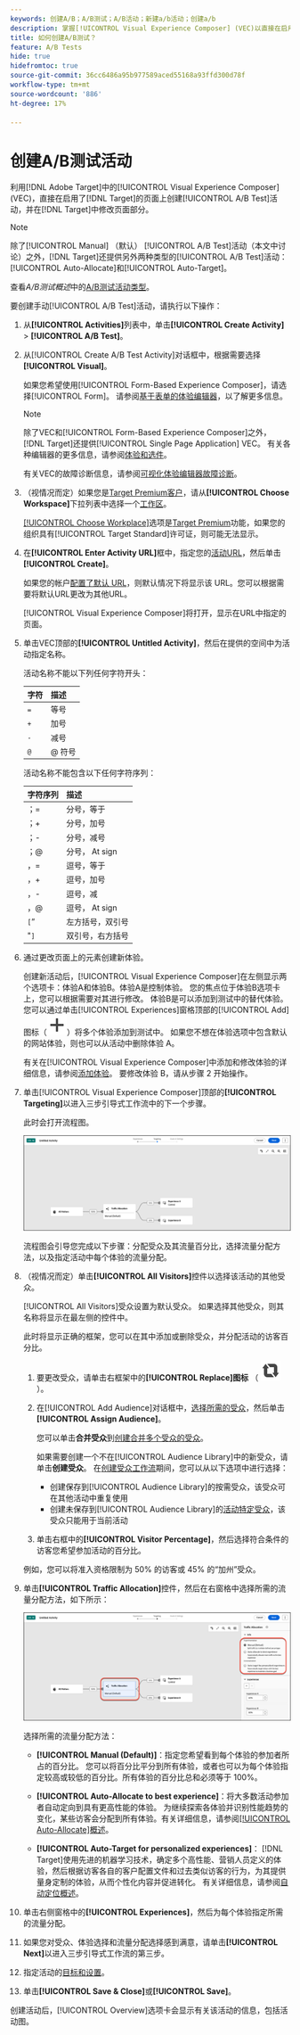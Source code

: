 ```yaml
---
keywords: 创建A/B；A/B测试；A/B活动；新建a/b活动；创建a/b
description: 掌握[!UICONTROL Visual Experience Composer] (VEC)以直接在启用了 [!DNL Target]的页面上创建A/B测试活动。
title: 如何创建A/B测试？
feature: A/B Tests
hide: true
hidefromtoc: true
source-git-commit: 36cc6486a95b977589aced55168a93ffd300d78f
workflow-type: tm+mt
source-wordcount: '886'
ht-degree: 17%

---
```


# 创建A/B测试活动

利用[!DNL Adobe Target]中的[!UICONTROL Visual Experience Composer] (VEC)，直接在启用了[!DNL Target]的页面上创建[!UICONTROL A/B Test]活动，并在[!DNL Target]中修改页面部分。

>[!NOTE]
>
>除了[!UICONTROL Manual] （默认） [!UICONTROL A/B Test]活动（本文中讨论）之外，[!DNL Target]还提供另外两种类型的[!UICONTROL A/B Test]活动： [!UICONTROL Auto-Allocate]和[!UICONTROL Auto-Target]。
>
>查看&#x200B;*A/B测试概述*&#x200B;中的[A/B测试活动类型](/help/main/c-activities/t-test-ab/test-ab.md#types)。

要创建手动[!UICONTROL A/B Test]活动，请执行以下操作：

1. 从&#x200B;**[!UICONTROL Activities]**&#x200B;列表中，单击&#x200B;**[!UICONTROL Create Activity]** > **[!UICONTROL A/B Test]**。

1. 从[!UICONTROL Create A/B Test Activity]对话框中，根据需要选择&#x200B;**[!UICONTROL Visual]**。

   如果您希望使用[!UICONTROL Form-Based Experience Composer]，请选择[!UICONTROL Form]。 请参阅[基于表单的体验编辑器](/help/main/c-experiences/form-experience-composer.md)，以了解更多信息。

   >[!NOTE]
   >
   >除了VEC和[!UICONTROL Form-Based Experience Composer]之外，[!DNL Target]还提供[!UICONTROL Single Page Application] VEC。 有关各种编辑器的更多信息，请参阅[体验和选件](/help/main/c-experiences/experiences.md)。
   >
   >有关VEC的故障诊断信息，请参阅[可视化体验编辑器故障诊断](/help/main/c-experiences/c-visual-experience-composer/r-troubleshoot-composer/troubleshoot-composer.md)。

1. （视情况而定）如果您是[Target Premium客户](/help/main/c-intro/intro.md#premium)，请从&#x200B;**[!UICONTROL Choose Workspace]**&#x200B;下拉列表中选择一个[工作区](/help/main/administrating-target/c-user-management/property-channel/property-channel.md)。

   [[!UICONTROL Choose Workplace]](/help/main/administrating-target/c-user-management/property-channel/property-channel.md)选项是[Target Premium](/help/main/c-intro/intro.md)功能，如果您的组织具有[!UICONTROL Target Standard]许可证，则可能无法显示。

1. 在&#x200B;**[!UICONTROL Enter Activity URL]**&#x200B;框中，指定您的[活动URL](/help/main/c-activities/t-test-ab/t-test-create-ab/ab-activity-url.md)，然后单击&#x200B;**[!UICONTROL Create]**。

   如果您的帐户[配置了默认 URL](/help/main/administrating-target/visual-experience-composer-set-up.md)，则默认情况下将显示该 URL。您可以根据需要将默认URL更改为其他URL。

   [!UICONTROL Visual Experience Composer]将打开，显示在URL中指定的页面。

1. 单击VEC顶部的&#x200B;**[!UICONTROL Untitled Activity]**，然后在提供的空间中为活动指定名称。

   活动名称不能以下列任何字符开头：

   | 字符 | 描述 |
   |--- |--- |
   | `=` | 等号 |
   | `+` | 加号 |
   | `-` | 减号 |
   | `@` | @ 符号 |

   活动名称不能包含以下任何字符序列：

   | 字符序列 | 描述 |
   |--- |--- |
   | ；= | 分号，等于 |
   | ；+ | 分号，加号 |
   | ；- | 分号，减号 |
   | ；@ | 分号， At sign |
   | ，= | 逗号，等于 |
   | ，+ | 逗号，加号 |
   | ，- | 逗号，减 |
   | ，@ | 逗号， At sign |
   | `[`” | 左方括号，双引号 |
   | &quot;`]` | 双引号，右方括号 |

1. 通过更改页面上的元素创建新体验。

   创建新活动后，[!UICONTROL Visual Experience Composer]在左侧显示两个选项卡：体验A和体验B。体验A是控制体验。 您的焦点位于体验B选项卡上，您可以根据需要对其进行修改。 体验B是可以添加到测试中的替代体验。 您可以通过单击[!UICONTROL Experiences]窗格顶部的[!UICONTROL Add]图标（![添加图标](/help/main/assets/icons/Add.svg)）将多个体验添加到测试中。 如果您不想在体验选项中包含默认的网站体验，则也可以从活动中删除体验 A。

   有关在[!UICONTROL Visual Experience Composer]中添加和修改体验的详细信息，请参阅[添加体验](/help/main/c-activities/t-test-ab/t-test-create-ab/ab-add-experience.md#task_454646F2895242D3B92DC395A0CE1A00)。 要修改体验 B，请从步骤 2 开始操作。

1. 单击[!UICONTROL Visual Experience Composer]顶部的&#x200B;**[!UICONTROL Targeting]**&#x200B;以进入三步引导式工作流中的下一个步骤。

   此时会打开流程图。

   ![A/B 测试定位步骤](/help/main/c-activities/t-test-ab/t-test-create-ab/assets/ab_flow-new-ui.png)

   流程图会引导您完成以下步骤：分配受众及其流量百分比，选择流量分配方法，以及指定活动中每个体验的流量分配。

1. （视情况而定）单击&#x200B;**[!UICONTROL All Visitors]**&#x200B;控件以选择该活动的其他受众。

   [!UICONTROL All Visitors]受众设置为默认受众。 如果选择其他受众，则其名称将显示在最左侧的控件中。

   此时将显示正确的框架，您可以在其中添加或删除受众，并分配活动的访客百分比。

   1. 要更改受众，请单击右框架中的&#x200B;**[!UICONTROL Replace]图标** （ ![替换图标](/help/main/assets/icons/Retweet.svg) ）。
   1. 在[!UICONTROL Add Audience]对话框中，[选择所需的受众](/help/main/c-activities/t-test-ab/t-test-create-ab/ab-audience.md)，然后单击&#x200B;**[!UICONTROL Assign Audience]**。

      您可以单击&#x200B;**合并受众**&#x200B;到[创建合并多个受众的受众](/help/main/c-target/combining-multiple-audiences.md)。

      如果需要创建一个不在[!UICONTROL Audience Library]中的新受众，请单击&#x200B;**创建受众**。 在[创建受众工作流](/help/main/c-target/c-audiences/audiences.md)期间，您可以从以下选项中进行选择：

      * 创建保存到[!UICONTROL Audience Library]的按需受众，该受众可在其他活动中重复使用
      * 创建未保存到[!UICONTROL Audience Library]的[活动特定受众](/help/main/c-target/creating-activity-only-audience.md)，该受众只能用于当前活动

   1. 单击右框中的&#x200B;**[!UICONTROL Visitor Percentage]**，然后选择符合条件的访客您希望参加活动的百分比。

   例如，您可以将准入资格限制为 50% 的访客或 45% 的“加州”受众。

1. 单击&#x200B;**[!UICONTROL Traffic Allocation]**&#x200B;控件，然后在右窗格中选择所需的流量分配方法，如下所示：

   ![流量分配方法设置](/help/main/c-activities/t-test-ab/t-test-create-ab/assets/traffic-allocation-method-new.png)

   选择所需的流量分配方法：

   * **[!UICONTROL Manual (Default)]**：指定您希望看到每个体验的参加者所占的百分比。 您可以将百分比平分到所有体验，或者也可以为每个体验指定较高或较低的百分比。所有体验的百分比总和必须等于 100%。

   * **[!UICONTROL Auto-Allocate to best experience]**：将大多数活动参加者自动定向到具有更高性能的体验。 为继续探索各体验并识别性能趋势的变化，某些访客会分配到所有体验。有关详细信息，请参阅[[!UICONTROL Auto-Allocate]概述](/help/main/c-activities/automated-traffic-allocation/automated-traffic-allocation.md#concept_A1407678796B4C569E94CBA8A9F7F5D4)。

   * **[!UICONTROL Auto-Target for personalized experiences]**： [!DNL Target]使用先进的机器学习技术，确定多个高性能、营销人员定义的体验，然后根据访客各自的客户配置文件和过去类似访客的行为，为其提供量身定制的体验，从而个性化内容并促进转化。 有关详细信息，请参阅[自动定位概述](/help/main/c-activities/auto-target/auto-target-to-optimize.md)。

1. 单击右侧窗格中的&#x200B;**[!UICONTROL Experiences]**，然后为每个体验指定所需的流量分配。

1. 如果您对受众、体验选择和流量分配选择感到满意，请单击&#x200B;**[!UICONTROL Next]**&#x200B;以进入三步引导式工作流的第三步。

1. 指定活动的[目标和设置](/help/main/c-activities/t-test-ab/t-test-create-ab/ab-goals-and-settings.md)。

1. 单击&#x200B;**[!UICONTROL Save & Close]**&#x200B;或&#x200B;**[!UICONTROL Save]**。

创建活动后，[!UICONTROL Overview]选项卡会显示有关该活动的信息，包括活动图。